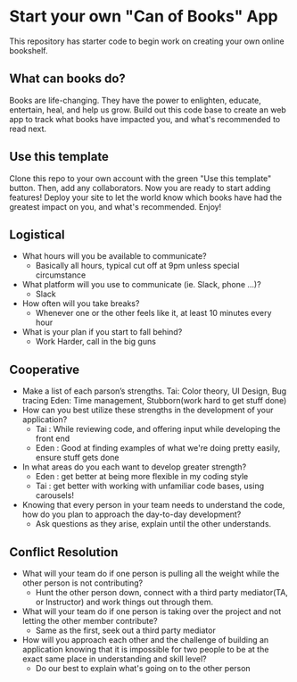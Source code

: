 # Start your own "Can of Books" App

This repository has starter code to begin work on creating your own online bookshelf.

## What can books do?

Books are life-changing. They have the power to enlighten, educate, entertain, heal, and help us grow. Build out this code base to create an web app to track what books have impacted you, and what's recommended to read next.

## Use this template

Clone this repo to your own account with the green "Use this template" button. Then, add any collaborators. Now you are ready to start adding features! Deploy your site to let the world know which books have had the greatest impact on you, and what's recommended. Enjoy!

## Logistical
* What hours will you be available to communicate? 
  * Basically all hours, typical cut off at 9pm unless special circumstance 
* What platform will you use to communicate (ie. Slack, phone …)?
  * Slack 
* How often will you take breaks?
  * Whenever one or the other feels like it, at least 10 minutes every hour
* What is your plan if you start to fall behind?
  * Work Harder, call in the big guns 


## Cooperative
* Make a list of each parson’s strengths.
  Tai: Color theory, UI Design, Bug tracing
  Eden: Time management, Stubborn(work hard to get stuff done)
* How can you best utilize these strengths in the development of your application?
  * Tai : While reviewing code, and offering input while developing the front end 
  * Eden : Good at finding examples of what we're doing pretty easily, ensure stuff gets done
* In what areas do you each want to develop greater strength?
  * Eden : get better at being more flexible in my coding style 
  * Tai : get better with working with unfamiliar code bases, using carousels! 
* Knowing that every person in your team needs to understand the code, how do you plan to approach the day-to-day development?
  * Ask questions as they arise, explain until the other understands. 

## Conflict Resolution
* What will your team do if one person is pulling all the weight while the other person is not contributing?
  * Hunt the other person down, connect with a third party mediator(TA, or Instructor) and work things out through them. 
* What will your team do if one person is taking over the project and not letting the other member contribute?
  * Same as the first, seek out a third party mediator 
* How will you approach each other and the challenge of building an application knowing that it is impossible for two people to be at the exact same place in understanding and skill level?
  * Do our best to explain what's going on to the other person 